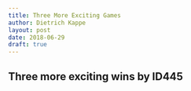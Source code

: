 ```yaml
---
title: Three More Exciting Games
author: Dietrich Kappe
layout: post
date: 2018-06-29
draft: true
---
```


## Three more exciting wins by ID445

